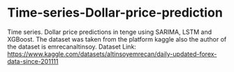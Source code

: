 # Time-series-Dollar-price-prediction
Time series. Dollar price predictions in tenge using SARIMA, LSTM and XGBoost.
The dataset was taken from the platform kaggle also the author of the dataset is emrecanaltinsoy.
Dataset Link: https://www.kaggle.com/datasets/altinsoyemrecan/daily-updated-forex-data-since-201111
